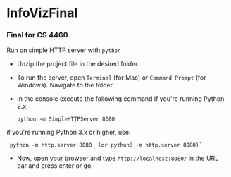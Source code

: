 # InfoVizFinal
### Final for CS 4460

Run on simple HTTP server with `python`
* Unzip the project file in the desired folder.
* To run the server, open `Terminal` (for Mac) or `Command Prompt` (for Windows). Navigate to the folder.
* In the console execute the following command if you're running Python 2.x:

    `python -m SimpleHTTPServer 8080`

if you're running Python 3.x or higher, use:

    `python -m http.server 8080  (or python3 -m http.server 8080)`
    
* Now, open your browser and type `http://localhost:8080/` in the URL bar and press enter or go.

